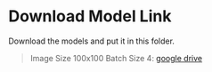 # Download Model Link
Download the models and put it in this folder.
> Image Size 100x100 Batch Size 4: [google drive](https://drive.google.com/file/d/117SZorsi7xHOalDZWM0aKXsMojg0uZV_/view?usp=sharing)